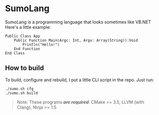 # SumoLang

SumoLang is a programming language that looks sometimes like VB.NET
Here's a little example: 
```
Public Class App
    Public Function Main(Argc: Int, Argv: Array(String)):Void
        Println("Hello!")
    End Function
End Class
```

## How to build
To build, configure and rebuild, I put a little CLI script in the repo. Just run:
```shell
./sumo.sh cfg
./sumo.sh build
```
> Note: These programs ***are required***: CMake >= 3.5, LLVM (with Clang), Ninja >= 1.5
